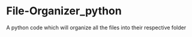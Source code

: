 # File-Organizer_python
A python code which will organize all the files into their respective folder 
